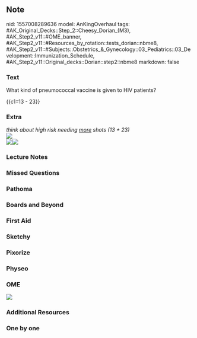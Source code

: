 ## Note
nid: 1557008289636
model: AnKingOverhaul
tags: #AK_Original_Decks::Step_2::Cheesy_Dorian_(M3), #AK_Step2_v11::#OME_banner, #AK_Step2_v11::#Resources_by_rotation::tests_dorian::nbme8, #AK_Step2_v11::#Subjects::Obstetrics_&_Gynecology::03_Pediatrics::03_Development::Immunization_Schedule, #AK_Step2_v11::Original_decks::Dorian::step2::nbme8
markdown: false

### Text
What kind of pneumococcal vaccine is given to HIV patients?
<div>
  {{c1::13 - 23}}
</div>

### Extra
<div>
  <i>think about high risk needing <u>more</u> shots (13 + 23)</i>
</div>
<div></div>
<div>
  <i><img src="paste-857735033782273.jpg"></i>
</div>
<div>
  <i><img src="death%20by%20vaccine.png"><img src=
  "paste-857747918684161.jpg"></i>
</div>

### Lecture Notes


### Missed Questions


### Pathoma


### Boards and Beyond


### First Aid


### Sketchy


### Pixorize


### Physeo


### OME
<div class="ome-widget">
  <a href="https://onlinemeded.org?ref=anki"><img src=
  "_OME_AnkiFlashcards_General_3.png"></a>
</div>

### Additional Resources


### One by one

